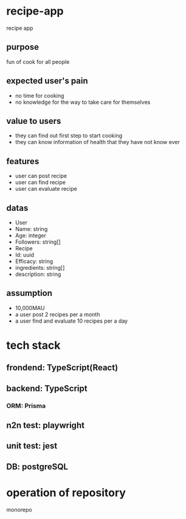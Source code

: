 # recipe-app
recipe app

## purpose
fun of cook for all people

## expected user's pain
 - no time for cooking
 - no knowledge for the way to take care for themselves

## value to users
 - they can find out first step to start cooking
 - they can know information of health that they have not know ever

## features
 - user can post recipe
 - user can find recipe
 - user can evaluate recipe

## datas
 - User
  - Name: string
  - Age: integer
  - Followers: string[]
 - Recipe
  - Id: uuid
  - Efficacy: string
  - ingredients: string[]
  - description: string

## assumption
 - 10,000MAU
 - a user post 2 recipes per a month
 - a user find and evaluate 10 recipes per a day

# tech stack
## frondend: TypeScript(React)
## backend: TypeScript
### ORM: Prisma
## n2n test: playwright
## unit test: jest
## DB: postgreSQL

# operation of repository
monorepo